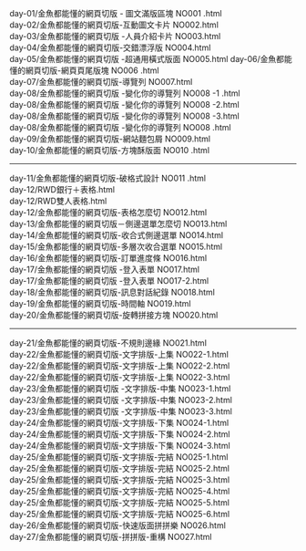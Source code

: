  
 
 day-01/金魚都能懂的網頁切版 - 圖文滿版區塊 NO001 .html <br>
 day-02/金魚都能懂的網頁切版-互動圖文卡片 NO002.html <br>
 day-03/金魚都能懂的網頁切版 -人員介紹卡片 NO003.html <br> 
 day-04/金魚都能懂的網頁切版-交錯漂浮版 NO004.html <br>
 day-05/金魚都能懂的網頁切版 -超通用橫式版面 NO005.html
 day-06/金魚都能懂的網頁切版-網頁頁尾版塊 NO006 .html <br>
 day-07/金魚都能懂的網頁切版-導覽列 NO007.html <br>
 day-08/金魚都能懂的網頁切版 -變化你的導覽列 NO008 -1 .html <br>
 day-08/金魚都能懂的網頁切版 -變化你的導覽列 NO008 -2.html <br>
 day-08/金魚都能懂的網頁切版 -變化你的導覽列 NO008 -3.html <br>
 day-08/金魚都能懂的網頁切版 -變化你的導覽列 NO008 .html <br>
 day-09/金魚都能懂的網頁切版-網站麵包屑 NO009.html <br>
 day-10/金魚都能懂的網頁切版-方塊酥版面 NO010 .html <br>
 
------------------------------------------------------------------------

 day-11/金魚都能懂的網頁切版-破格式設計 NO011 .html <br>
 day-12/RWD銀行＋表格.html <br>
 day-12/RWD雙人表格.html <br>
 day-12/金魚都能懂的網頁切版-表格怎麼切 NO012.html <br>
 day-13/金魚都能懂的網頁切版－側邊選單怎麼切 NO013.html <br>
 day-14/金魚都能懂的網頁切版-收合式側邊選單 NO014.html <br>
 day-15/金魚都能懂的網頁切版-多層次收合選單 NO015.html <br>
 day-16/金魚都能懂的網頁切版-訂單進度條 NO016.html <br>
 day-17/金魚都能懂的網頁切版 -登入表單 NO017.html <br>
 day-17/金魚都能懂的網頁切版 -登入表單 NO017-2.html <br>
 day-18/金魚都能懂的網頁切版-訊息對話紀錄 NO018.html <br>
 day-19/金魚都能懂的網頁切版-時間軸 NO019.html <br>
 day-20/金魚都能懂的網頁切版-旋轉拼接方塊 NO020.html <br>

------------------------------------------------------------------------

 day-21/金魚都能懂的網頁切版-不規則邊緣 NO021.html <br>
 day-22/金魚都能懂的網頁切版-文字排版-上集 NO022-1.html <br>
 day-22/金魚都能懂的網頁切版-文字排版-上集 NO022-2.html <br>
 day-22/金魚都能懂的網頁切版-文字排版-上集 NO022-3.html <br>
 day-23/金魚都能懂的網頁切版 -文字排版-中集 NO023-1.html <br>
 day-23/金魚都能懂的網頁切版 -文字排版-中集 NO023-2.html <br>
 day-23/金魚都能懂的網頁切版 -文字排版-中集 NO023-3.html <br>
 day-24/金魚都能懂的網頁切版-文字排版-下集 NO024-1.html <br>
 day-24/金魚都能懂的網頁切版-文字排版-下集 NO024-2.html <br>
 day-24/金魚都能懂的網頁切版-文字排版-下集 NO024-3.html <br>
 day-25/金魚都能懂的網頁切版-文字排版-完結 NO025-1.html <br>
 day-25/金魚都能懂的網頁切版-文字排版-完結 NO025-2.html <br>
 day-25/金魚都能懂的網頁切版-文字排版-完結 NO025-3.html <br>
 day-25/金魚都能懂的網頁切版-文字排版-完結 NO025-4.html <br>
 day-25/金魚都能懂的網頁切版-文字排版-完結 NO025-5.html <br>
 day-25/金魚都能懂的網頁切版-文字排版-完結 NO025-6.html <br>
 day-26/金魚都能懂的網頁切版-快速版面拼拼樂 NO026.html  <br>
 day-27/金魚都能懂的網頁切版-拼拼版-重構 NO027.html <br>
